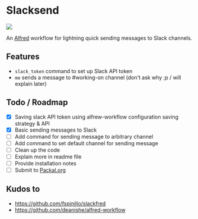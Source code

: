 # Slacksend

![](http://i.imgur.com/5aHzchg.png)

An [Alfred](http://www.alfredapp.com/) workflow for lightning quick sending messages to Slack channels.

## Features

- `slack_token` command to set up Slack API token
- `me` sends a message to #working-on channel (don't ask why ;p / will explain later)

## Todo / Roadmap

- [x] Saving slack API token using alfrew-workflow configuration saving strategy & API
- [x] Basic sending messages to Slack
- [ ] Add command for sending message to arbitrary channel
- [ ] Add command to set default channel for sending message
- [ ] Clean up the code
- [ ] Explain more in readme file
- [ ] Provide installation notes
- [ ] Submit to [Packal.org](Packal.org)

## Kudos to

- https://github.com/fspinillo/slackfred
- https://github.com/deanishe/alfred-workflow
